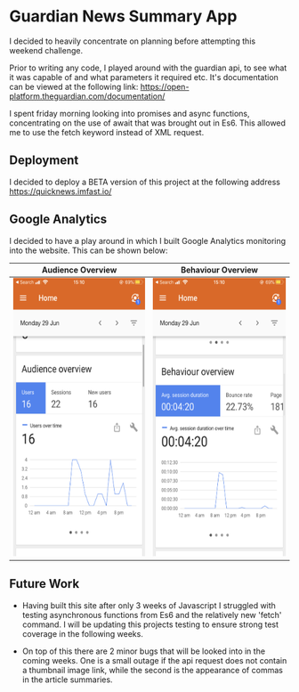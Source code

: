 # Guardian News Summary App

I decided to heavily concentrate on planning before attempting this weekend challenge.

Prior to writing any code, I played around with the guardian api, to see what it was capable of and what parameters it required etc. It's documentation can be viewed at the following link:
https://open-platform.theguardian.com/documentation/

I spent friday morning looking into promises and async functions, concentrating on the use of await that was brought out in Es6. This allowed me to use the fetch keyword instead of XML request.

## Deployment

I decided to deploy a BETA version of this project at the following address https://quicknews.imfast.io/

## Google Analytics

I decided to have a play around in which I built Google Analytics monitoring into the website. This can be shown below:

Audience Overview          |  Behaviour Overview
:-------------------------:|:-------------------------:
 <img src="image0.png" width="300" height="500" /> |  <img src="image1.png" width="300" height="500" />

## Future Work

* Having built this site after only 3 weeks of Javascript I struggled with testing asynchronous functions from Es6 and the relatively new 'fetch' command. I will be updating this projects testing to ensure strong test coverage in the following weeks.

* On top of this there are 2 minor bugs that will be looked into in the coming weeks. One is a small outage if the api request does not contain a thumbnail image link, while the second is the appearance of commas in the article summaries.
